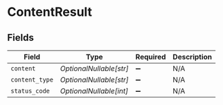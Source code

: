 # ContentResult


## Fields

| Field                   | Type                    | Required                | Description             |
| ----------------------- | ----------------------- | ----------------------- | ----------------------- |
| `content`               | *OptionalNullable[str]* | :heavy_minus_sign:      | N/A                     |
| `content_type`          | *OptionalNullable[str]* | :heavy_minus_sign:      | N/A                     |
| `status_code`           | *OptionalNullable[int]* | :heavy_minus_sign:      | N/A                     |